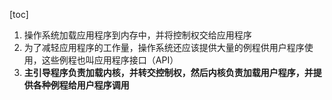 [toc]

1. 操作系统加载应用程序到内存中，并将控制权交给应用程序
2. 为了减轻应用程序的工作量，操作系统还应该提供大量的例程供用户程序使用，这些例程也叫应用程序接口（API）
3. **主引导程序负责加载内核，并转交控制权，然后内核负责加载用户程序，并提供各种例程给用户程序调用**



